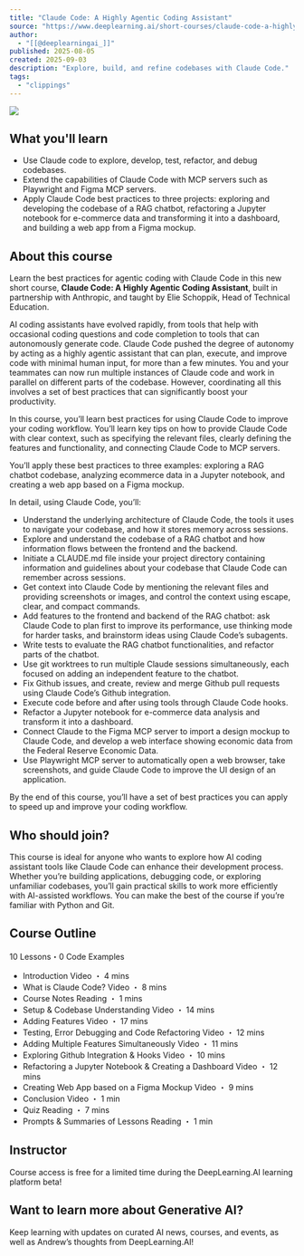 ```yaml
---
title: "Claude Code: A Highly Agentic Coding Assistant"
source: "https://www.deeplearning.ai/short-courses/claude-code-a-highly-agentic-coding-assistant/?utm_campaign=anthropicC3-launch&utm_medium=headband&utm_source=dlai-homepage#course-outline"
author:
  - "[[@deeplearningai_]]"
published: 2025-08-05
created: 2025-09-03
description: "Explore, build, and refine codebases with Claude Code."
tags:
  - "clippings"
---
```

![](https://www.youtube.com/watch?v=GqjvaBUk3Tc)

## What you'll learn

- Use Claude code to explore, develop, test, refactor, and debug codebases.
- Extend the capabilities of Claude Code with MCP servers such as Playwright and Figma MCP servers.
- Apply Claude Code best practices to three projects: exploring and developing the codebase of a RAG chatbot, refactoring a Jupyter notebook for e-commerce data and transforming it into a dashboard, and building a web app from a Figma mockup.

## About this course

Learn the best practices for agentic coding with Claude Code in this new short course, **Claude Code: A Highly Agentic Coding Assistant**, built in partnership with Anthropic, and taught by Elie Schoppik, Head of Technical Education.

AI coding assistants have evolved rapidly, from tools that help with occasional coding questions and code completion to tools that can autonomously generate code. Claude Code pushed the degree of autonomy by acting as a highly agentic assistant that can plan, execute, and improve code with minimal human input, for more than a few minutes. You and your teammates can now run multiple instances of Claude code and work in parallel on different parts of the codebase. However, coordinating all this involves a set of best practices that can significantly boost your productivity.

In this course, you’ll learn best practices for using Claude Code to improve your coding workflow. You’ll learn key tips on how to provide Claude Code with clear context, such as specifying the relevant files, clearly defining the features and functionality, and connecting Claude Code to MCP servers.

You’ll apply these best practices to three examples: exploring a RAG chatbot codebase, analyzing ecommerce data in a Jupyter notebook, and creating a web app based on a Figma mockup.

In detail, using Claude Code, you’ll:

- Understand the underlying architecture of Claude Code, the tools it uses to navigate your codebase, and how it stores memory across sessions.
- Explore and understand the codebase of a RAG chatbot and how information flows between the frontend and the backend.
- Initiate a CLAUDE.md file inside your project directory containing information and guidelines about your codebase that Claude Code can remember across sessions.
- Get context into Claude Code by mentioning the relevant files and providing screenshots or images, and control the context using escape, clear, and compact commands.
- Add features to the frontend and backend of the RAG chatbot: ask Claude Code to plan first to improve its performance, use thinking mode for harder tasks, and brainstorm ideas using Claude Code’s subagents.
- Write tests to evaluate the RAG chatbot functionalities, and refactor parts of the chatbot.
- Use git worktrees to run multiple Claude sessions simultaneously, each focused on adding an independent feature to the chatbot.
- Fix Github issues, and create, review and merge Github pull requests using Claude Code’s Github integration.
- Execute code before and after using tools through Claude Code hooks.
- Refactor a Jupyter notebook for e-commerce data analysis and transform it into a dashboard.
- Connect Claude to the Figma MCP server to import a design mockup to Claude Code, and develop a web interface showing economic data from the Federal Reserve Economic Data.
- Use Playwright MCP server to automatically open a web browser, take screenshots, and guide Claude Code to improve the UI design of an application.

By the end of this course, you’ll have a set of best practices you can apply to speed up and improve your coding workflow.

## Who should join?

This course is ideal for anyone who wants to explore how AI coding assistant tools like Claude Code can enhance their development process. Whether you’re building applications, debugging code, or exploring unfamiliar codebases, you’ll gain practical skills to work more efficiently with AI-assisted workflows. You can make the best of the course if you’re familiar with Python and Git.

## Course Outline

10 Lessons・0 Code Examples

- Introduction
	Video ・ 4 mins
- What is Claude Code?
	Video ・ 8 mins
- Course Notes
	Reading ・ 1 mins
- Setup & Codebase Understanding
	Video ・ 14 mins
- Adding Features
	Video ・ 17 mins
- Testing, Error Debugging and Code Refactoring
	Video ・ 12 mins
- Adding Multiple Features Simultaneously
	Video ・ 11 mins
- Exploring Github Integration & Hooks
	Video ・ 10 mins
- Refactoring a Jupyter Notebook & Creating a Dashboard
	Video ・ 12 mins
- Creating Web App based on a Figma Mockup
	Video ・ 9 mins
- Conclusion
	Video ・ 1 min
- Quiz
	Reading ・ 7 mins
- Prompts & Summaries of Lessons
	Reading ・ 1 min

## Instructor

Course access is free for a limited time during the DeepLearning.AI learning platform beta!

## Want to learn more about Generative AI?

Keep learning with updates on curated AI news, courses, and events, as well as Andrew’s thoughts from DeepLearning.AI!